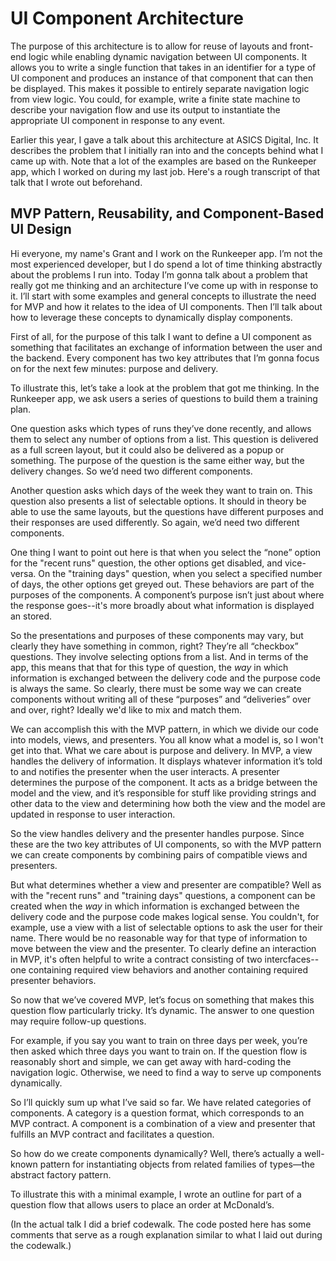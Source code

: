 # UI Component Architecture
The purpose of this architecture is to allow for reuse of layouts and front-end logic while enabling dynamic navigation between UI components.  It allows you to write a single function that takes in an identifier for a type of UI component and produces an instance of that component that can then be displayed.  This makes it possible to entirely separate navigation logic from view logic.  You could, for example, write a finite state machine to describe your navigation flow and use its output to instantiate the appropriate UI component in response to any event.

Earlier this year, I gave a talk about this architecture at ASICS Digital, Inc.  It describes the problem that I initially ran into and the concepts behind what I came up with.  Note that a lot of the examples are based on the Runkeeper app, which I worked on during my last job.  Here's a rough transcript of that talk that I wrote out beforehand.


## MVP Pattern, Reusability, and Component-Based UI Design

Hi everyone, my name's Grant and I work on the Runkeeper app.  I’m not the most experienced developer, but I do spend a lot of time thinking abstractly about the problems I run into.  Today I’m gonna talk about a problem that really got me thinking and an architecture I’ve come up with in response to it.  I’ll start with some examples and general concepts to illustrate the need for MVP and how it relates to the idea of UI components.  Then I’ll talk about how to leverage these concepts to dynamically display components.

First of all, for the purpose of this talk I want to define a UI component as something that facilitates an exchange of information between the user and the backend.  Every component has two key attributes that I’m gonna focus on for the next few minutes: purpose and delivery.  

To illustrate this, let’s take a look at the problem that got me thinking.  In the Runkeeper app, we ask users a series of questions to build them a training plan.

One question asks which types of runs they’ve done recently, and allows them to select any number of options from a list.  This question is delivered as a full screen layout, but it could also be delivered as a popup or something.  The purpose of the question is the same either way, but the delivery changes.  So we’d need two different components.  

Another question asks which days of the week they want to train on.  This question also presents a list of selectable options.  It should in theory be able to use the same layouts, but the questions have different purposes and their responses are used differently.  So again, we’d need two different components.

One thing I want to point out here is that when you select the “none” option for the "recent runs" question, the other options get disabled, and vice-versa.  On the "training days" question, when you select a specified number of days, the other options get greyed out.  These behaviors are part of the purposes of the components.  A component’s purpose isn’t just about where the response goes--it's more broadly about what information is displayed an stored.

So the presentations and purposes of these components may vary, but clearly they have something in common, right?  They’re all “checkbox” questions.  They involve selecting options from a list.  And in terms of the app, this means that that for this type of question, the *way* in which information is exchanged between the delivery code and the purpose code is always the same.  So clearly, there must be some way we can create components without writing all of these “purposes” and “deliveries” over and over, right?  Ideally we'd like to mix and match them.

We can accomplish this with the MVP pattern, in which we divide our code into models, views, and presenters.  You all know what a model is, so I won't get into that.  What we care about is purpose and delivery.  In MVP, a view handles the delivery of information.  It displays whatever information it’s told to and notifies the presenter when the user interacts.  A presenter determines the purpose of the component.  It acts as a bridge between the model and the view, and it’s responsible for stuff like providing strings and other data to the view and determining how both the view and the model are updated in response to user interaction.

So the view handles delivery and the presenter handles purpose.  Since these are the two key attributes of UI components, so with the MVP pattern we can create components by combining pairs of compatible views and presenters.

But what determines whether a view and presenter are compatible?  Well as with the "recent runs" and "training days" questions, a component can be created when the *way* in which information is exchanged between the delivery code and the purpose code makes logical sense.  You couldn't, for example, use a view with a list of selectable options to ask the user for their name.  There would be no reasonable way for that type of information to move between the view and the presenter.  To clearly define an interaction in MVP, it's often helpful to write a contract consisting of two intercfaces--one containing required view behaviors and another containing required presenter behaviors.

So now that we’ve covered MVP, let’s focus on something that makes this question flow particularly tricky.  It’s dynamic.  The answer to one question may require follow-up questions.  

For example, if you say you want to train on three days per week, you’re then asked which three days you want to train on.  If the question flow is reasonably short and simple, we can get away with hard-coding the navigation logic.  Otherwise, we need to find a way to serve up components dynamically.

So I’ll quickly sum up what I’ve said so far.  We have related categories of components.  A category is a question format, which corresponds to an MVP contract.  A component is a combination of a view and presenter that fulfills an MVP contract and facilitates a question.  

So how do we create components dynamically?  Well, there’s actually a well-known pattern for instantiating objects from related families of types—the abstract factory pattern.

To illustrate this with a minimal example, I wrote an outline for part of a question flow that allows users to place an order at McDonald’s.


(In the actual talk I did a brief codewalk.  The code posted here has some comments that serve as a rough explanation similar to what I laid out during the codewalk.)
